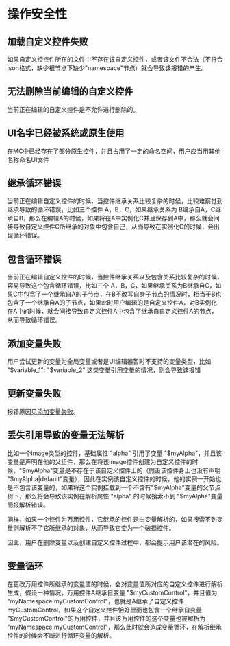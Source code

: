 ﻿---
front: 
hard: 入门
time: 分钟
---

# 操作安全性

## <span id="LoadPrefab">加载自定义控件失败</span>

如果自定义控控件所在的文件中不存在该自定义控件，或者该文件不合法（不符合json格式，缺少根节点下缺少"namespace"节点）就会导致该报错的产生。

## <span id="DeletePrefab">无法删除当前编辑的自定义控件</span>

当前正在编辑的自定义控件是不允许进行删除的。

## <span id="NamespaceDuplicate">UI名字已经被系统或原生使用</span>

在MC中已经存在了部分原生控件，并且占用了一定的命名空间，用户应当用其他名称命名UI文件

## <span id="CircularInherit">继承循环错误</span>

当前正在编辑自定义控件的时候，当控件继承关系比较复杂的时候，比较难察觉到继承导致的循环错误，比如三个控件 A，B，C，如果继承关系为 B继承自A，C继承自B，那么在编辑A的时候，如果将在A中实例化C并且保存到A中，那么就会间接导致自定义控件C所继承的对象中包含自己，从而导致在实例化C的时候，会出现循环错误。

## <span id="CircularInclude">包含循环错误</span>

当前正在编辑自定义控件的时候，当控件继承关系以及包含关系比较复杂的时候，容易导致这个包含循环错误，比如三个 A，B，C，如果继承关系为B继承自C，如果C中包含了一个继承自A的子节点，在B不改写自身子节点的情况时，相当于B也包含了一个继承自A的子节点，如果此时用户编辑的是自定义控件A，对B实例化在A中的时候，就会间接导致自定义控件A中包含了继承自自定义控件A的节点，从而导致循环错误。

## <span id="AddVariable">添加变量失败</span>

用户尝试更新的变量为全局变量或者是UI编辑器暂时不支持的变量类型，比如 "\$variable_1": "\$variable_2" 这类变量引用变量的情况，则会导致该报错

## <span id="UpdateVariable">更新变量失败</span>

报错原因见[添加变量失败](#AddVariable)。

## <span id="LostRef">丢失引用导致的变量无法解析</span>

比如一个image类型的控件，基础属性 "alpha" 引用了变量 "\$myAlpha"，并且该变量是声明在他的父组件，那么在将该image控件创建为自定义控件的时候，"\$myAlpha"变量是不存在于该自定义控件上的（假设该控件身上也没有声明 "\$myAlpha|default"变量），因此在实例该自定义控件的时候，他的实例一开始也是不包含该变量的，如果将这个实例挂载到一个不含有"\$myAlpha"变量的父节点树下，那么将会导致该实例在解析属性 "alpha" 的时候搜索不到 "\$myAlpha"变量而报解析错误。

同样，如果一个控件为万用控件，它继承的控件是由变量解析的，如果搜索不到变量则解析不了它所继承的对象，从而导致它变为一个破损控件。

因此，用户在删除变量以及创建自定义控件过程中，都会提示用户该潜在的风险。

## <span id="CircularVariable">变量循环</span>

在更改万用控件所继承的变量值的时候，会对变量值所对应的自定义控件进行解析生成，假设一种情况，万用控件A继承自变量 "\$myCustomControl"，并且值为 "myNamespace.myCustomControl"，也就是A继承了自定义控件 myCustomControl，如果这个自定义控件恰好里面也包含一个继承自变量 "\$myCustomControl"的万用控件，并且该万用控件的这个变量也被解析为 "myNamespace.myCustomControl"，那么此时就会造成变量循环，在解析继承控件的时候会不断进行循环变量的解析。